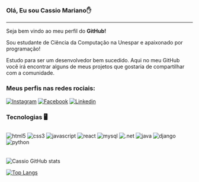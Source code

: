 ### <b>Olá, Eu sou Cassio Mariano✋</b>
<hr>

Seja bem vindo ao meu perfil do <b>GitHub!</b>

Sou estudante de Ciência da Computação na Unespar e apaixonado por programação!
<br>

Estudo para ser um desenvolvedor bem sucedido. Aqui no meu GitHub você irá encontrar alguns de meus projetos que gostaria de compartilhar com a comunidade.


### Meus perfis nas redes rociais:

[![Instagram](https://img.shields.io/badge/Instagram-E4405F?style=for-the-badge&logo=instagram&logoColor=white)](https://www.instagram.com/cassiofreitas01/)
[![Facebook](https://img.shields.io/badge/Facebook-1877F2?style=for-the-badge&logo=facebook&logoColor=white)](https://www.facebook.com/cassiomariano01/)
[![Linkedin](https://img.shields.io/badge/LinkedIn-0077B5?style=for-the-badge&logo=linkedin&logoColor=white)](https://www.linkedin.com/in/cassio-mariano1/)

### Tecnologias 🖥️

<div style="display: inline-block; margin:10px 0 20px;">   
    <img alt="html5" src="https://img.shields.io/badge/HTML5-E34F26?style=for-the-badge&logo=html5&logoColor=white"/>
    <img alt="css3" src="https://img.shields.io/badge/CSS3-1572B6?style=for-the-badge&logo=css3&logoColor=white"/>
    <img alt="javascript" src="https://img.shields.io/badge/JavaScript-323330?style=for-the-badge&logo=javascript&logoColor=F7DF1E"/>
    <img alt="react" src="https://img.shields.io/badge/React-20232A?style=for-the-badge&logo=react&logoColor=61DAF"/>
    <img alt="mysql" src="https://img.shields.io/badge/MySQL-005C84?style=for-the-badge&logo=mysql&logoColor=white"/>
    <img alt=".net" src="https://img.shields.io/badge/.NET-512BD4?style=for-the-badge&logo=dotnet&logoColor=white"/>
    <img alt="java" src="https://img.shields.io/badge/Java-ED8B00?style=for-the-badge&logo=openjdk&logoColor=white"/>
    <img alt="django" src="https://img.shields.io/badge/Django-092E20?style=for-the-badge&logo=django&logoColor=green"/>
    <img alt="python" src = "https://img.shields.io/badge/python-3670A0?style=for-the-badge&logo=python&logoColor=ffdd54"/>
</div>
<br>

![Cassio GitHub stats](https://github-readme-stats-sigma-five.vercel.app/api?username=cassioffw&show_icons=true&theme=dark)

[![Top Langs](https://github-readme-stats-sigma-five.vercel.app/api/top-langs/?username=cassioffw&layout=compact)](https://github.com/cassioffw/github-readme-stats)

